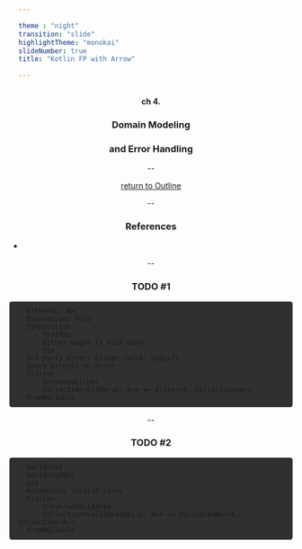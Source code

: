 ```yaml
---

theme : "night"
transition: "slide"
highlightTheme: "monokai"
slideNumber: true
title: "Kotlin FP with Arrow"

---
```


#### ch 4.
### Domain Modeling 
### and Error Handling

<style>
pre {
  background: #303030;
  padding: 10px 16px;
  border-radius: 0.3em;
  counter-reset: line;
}
pre code[class*="="] .line {
  display: block;
  line-height: 1.8rem;
  font-size: 1em;
}
pre code[class*="="] .line:before {
  counter-increment: line;
  content: counter(line);
  display: inline-block;
  border-right: 3px solid #6ce26c !important;
  padding: 0 .5em;
  margin-right: .5em;
  color: #afafaf !important;
  width: 24px;
  text-align: right;
}

.reveal .slides > section > section {
  text-align: center; 
}

h1,h2,h3,h4 {
  text-align: center;
}

p {
  text-align: center;
}
</style>

--

[return to Outline](../../export/#/2)

--

### References

- 

--

### TODO #1

```
- Either<L, R>
- Evaluation: fold
- Composition
    - flatMap
    - either.eager {} with bind
    - zip
- 3rd Party Error: Either.catch, mapLeft
- Short circuit on error
- Flatten
    - traverseEither 
    - Collection<Either<E, A>> => Either<E, Collection<A>>
- fromNullable
```

--

### TODO #2

```
- Validated
- ValidatedNel
- zip
- Accumulate invalid cases
- Flatten
    - traverseValidated 
    - Collection<ValidatedNel<E, A>> => ValidatedNel<E, Collection<A>>
- fromNullable
```



